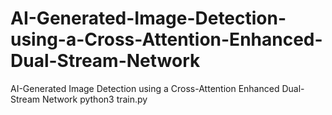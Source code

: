 # AI-Generated-Image-Detection-using-a-Cross-Attention-Enhanced-Dual-Stream-Network
AI-Generated Image Detection using a Cross-Attention Enhanced Dual-Stream Network
python3 train.py
